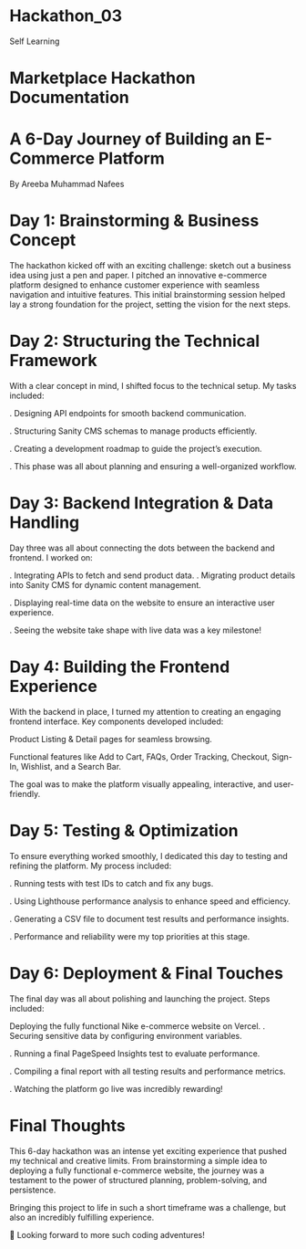 # Hackathon_03
Self Learning
# Marketplace Hackathon Documentation

# A 6-Day Journey of Building an E-Commerce Platform

By Areeba Muhammad Nafees

# Day 1: Brainstorming & Business Concept

The hackathon kicked off with an exciting challenge:
sketch out a business idea using just a pen and paper. I pitched an innovative e-commerce platform designed to enhance customer experience with seamless navigation and intuitive features. This initial brainstorming session helped lay a strong foundation for the project, setting the vision for the next steps.

# Day 2: Structuring the Technical Framework
With a clear concept in mind, I shifted focus to the technical setup. My tasks included:

. Designing API endpoints for smooth backend communication.

. Structuring Sanity CMS schemas to manage products efficiently.

. Creating a development roadmap to guide the project’s execution.

. This phase was all about planning and ensuring a well-organized workflow.

# Day 3: Backend Integration & Data Handling
Day three was all about connecting the dots between the backend and frontend. I worked on:

. Integrating APIs to fetch and send product data.
. Migrating product details into Sanity CMS for dynamic content management.

. Displaying real-time data on the website to ensure an interactive user experience.

. Seeing the website take shape with live data was a key milestone!

# Day 4: Building the Frontend Experience
With the backend in place, I turned my attention to creating an engaging frontend interface. Key components developed included:

Product Listing & Detail pages for seamless browsing.

Functional features like Add to Cart, FAQs, Order Tracking, Checkout, Sign-In, Wishlist, and a Search Bar.

The goal was to make the platform visually appealing, interactive, and user-friendly.

# Day 5: Testing & Optimization
To ensure everything worked smoothly, I dedicated this day to testing and refining the platform. My process included:

. Running tests with test IDs to catch and fix any bugs.

. Using Lighthouse performance analysis to enhance speed and efficiency.

. Generating a CSV file to document test results and performance insights.

. Performance and reliability were my top priorities at this stage.

# Day 6: Deployment & Final Touches
The final day was all about polishing and launching the project. Steps included:

Deploying the fully functional Nike e-commerce website on Vercel.
. Securing sensitive data by configuring environment variables.

. Running a final PageSpeed Insights test to evaluate performance.

. Compiling a final report with all testing results and performance metrics.

. Watching the platform go live was incredibly rewarding!

# Final Thoughts
This 6-day hackathon was an intense yet exciting experience that pushed my technical and creative limits. From brainstorming a simple idea to deploying a fully functional e-commerce website, the journey was a testament to the power of structured planning, problem-solving, and persistence.

Bringing this project to life in such a short timeframe was a challenge, but also an incredibly fulfilling experience.

🚀 Looking forward to more such coding adventures!

